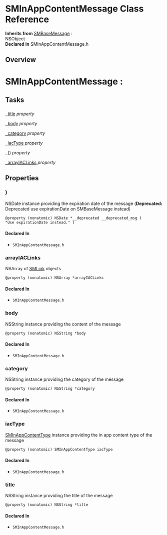 # SMInAppContentMessage Class Reference

**Inherits from** <a href="../Classes/SMBaseMessage.md">SMBaseMessage</a> :   
NSObject  
**Declared in** SMInAppContentMessage.h  

## Overview

<h1>SMInAppContentMessage :</h1>

## Tasks

### 

[&nbsp;&nbsp;title](#//api/name/title) *property* 

[&nbsp;&nbsp;body](#//api/name/body) *property* 

[&nbsp;&nbsp;category](#//api/name/category) *property* 

[&nbsp;&nbsp;iacType](#//api/name/iacType) *property* 

[&nbsp;&nbsp;)](#//api/name/)) *property* 

[&nbsp;&nbsp;arrayIACLinks](#//api/name/arrayIACLinks) *property* 

## Properties

<a name="//api/name/)" title=")"></a>
### )

NSDate instance providing the expiration date of the message (<b class="deprecated">Deprecated:</b><span class="deprecated"> Deprecated use expirationDate on SMBaseMessage instead</span>)

<code>@property (nonatomic) NSDate *__deprecated __deprecated_msg ( &quot;Use expirationDate instead.&quot; )</code>

#### Declared In
* `SMInAppContentMessage.h`

<a name="//api/name/arrayIACLinks" title="arrayIACLinks"></a>
### arrayIACLinks

NSArray of <a href="../Classes/SMLink.md">SMLink</a> objects

<code>@property (nonatomic) NSArray *arrayIACLinks</code>

#### Declared In
* `SMInAppContentMessage.h`

<a name="//api/name/body" title="body"></a>
### body

NSString instance providing the content of the message

<code>@property (nonatomic) NSString *body</code>

#### Declared In
* `SMInAppContentMessage.h`

<a name="//api/name/category" title="category"></a>
### category

NSString instance providing the category of the message

<code>@property (nonatomic) NSString *category</code>

#### Declared In
* `SMInAppContentMessage.h`

<a name="//api/name/iacType" title="iacType"></a>
### iacType

<a href="../Constants/SMInAppContentType.md">SMInAppContentType</a> instance providing the in app content type of the message

<code>@property (nonatomic) SMInAppContentType iacType</code>

#### Declared In
* `SMInAppContentMessage.h`

<a name="//api/name/title" title="title"></a>
### title

NSString instance providing the title of the message

<code>@property (nonatomic) NSString *title</code>

#### Declared In
* `SMInAppContentMessage.h`

